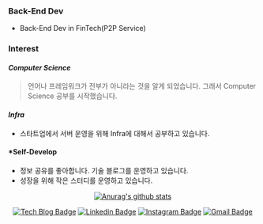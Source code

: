 ### Back-End Dev
- Back-End Dev in FinTech(P2P Service)

### Interest

#### *Computer Science*

> 언어나 프레임워크가 전부가 아니라는 것을 알게 되었습니다.
> 그래서 Computer Science 공부를 시작했습니다.

#### *Infra*

- 스타트업에서 서버 운영을 위해 Infra에 대해서 공부하고 있습니다.

#### *Self-Develop

- 정보 공유를 좋아합니다. 기술 블로그를 운영하고 있습니다.
- 성장을 위해 작은 스터디를 운영하고 있습니다.

<div align=center>

[![Anurag's github stats](https://github-readme-stats.vercel.app/api?username=bmh8993)](https://github.com/anuraghazra/github-readme-stats)

[![Tech Blog Badge](http://img.shields.io/badge/-Tech%20blog-black?style=flat-square&logo=github&link=https://bmh8993.github.io/)](https://bmh8993.github.io/)
[![Linkedin Badge](https://img.shields.io/badge/-LinkedIn-blue?style=flat-square&logo=Linkedin&logoColor=white&link=https://www.linkedin.com/in/bmh-dev/)](https://www.linkedin.com/in/bmh-dev/)
[![Instagram Badge](https://img.shields.io/badge/-Instagram-dd2a7b?style=flat-square&logo=instagram&logoColor=white&link=https://www.instagram.com/bae.200.ok/)](https://www.instagram.com/bae.200.ok/)
[![Gmail Badge](https://img.shields.io/badge/-Gmail-d14836?style=flat-square&logo=Gmail&logoColor=white&link=mailto:bmh8993@gmail.com)](mailto:bmh8993@gmail.com)
</div>
